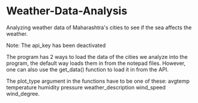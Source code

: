 # Weather-Data-Analysis
Analyzing weather data of Maharashtra's cities to see if the sea affects the weather.

Note: The api_key has been deactivated


The program has 2 ways to load the data of the cities we analyze into the program,
the default way loads them in from the notepad files. However, one can also 
use the get_data() function to load it in from the API.


The plot_type argument in the functions have to be one of these:
avgtemp
temperature
humidity
pressure
weather_description
wind_speed
wind_degree.
